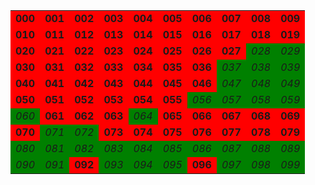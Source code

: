<table><tr>
<td bgcolor="red"><b>000</b></td>
<td bgcolor="red"><b>001</b></td>
<td bgcolor="red"><b>002</b></td>
<td bgcolor="red"><b>003</b></td>
<td bgcolor="red"><b>004</b></td>
<td bgcolor="red"><b>005</b></td>
<td bgcolor="red"><b>006</b></td>
<td bgcolor="red"><b>007</b></td>
<td bgcolor="red"><b>008</b></td>
<td bgcolor="red"><b>009</b></td>
</tr><tr>
<td bgcolor="red"><b>010</b></td>
<td bgcolor="red"><b>011</b></td>
<td bgcolor="red"><b>012</b></td>
<td bgcolor="red"><b>013</b></td>
<td bgcolor="red"><b>014</b></td>
<td bgcolor="red"><b>015</b></td>
<td bgcolor="red"><b>016</b></td>
<td bgcolor="red"><b>017</b></td>
<td bgcolor="red"><b>018</b></td>
<td bgcolor="red"><b>019</b></td>
</tr><tr>
<td bgcolor="red"><b>020</b></td>
<td bgcolor="red"><b>021</b></td>
<td bgcolor="red"><b>022</b></td>
<td bgcolor="red"><b>023</b></td>
<td bgcolor="red"><b>024</b></td>
<td bgcolor="red"><b>025</b></td>
<td bgcolor="red"><b>026</b></td>
<td bgcolor="red"><b>027</b></td>
<td bgcolor="green"><i>028</i></td>
<td bgcolor="green"><i>029</i></td>
</tr><tr>
<td bgcolor="red"><b>030</b></td>
<td bgcolor="red"><b>031</b></td>
<td bgcolor="red"><b>032</b></td>
<td bgcolor="red"><b>033</b></td>
<td bgcolor="red"><b>034</b></td>
<td bgcolor="red"><b>035</b></td>
<td bgcolor="red"><b>036</b></td>
<td bgcolor="green"><i>037</i></td>
<td bgcolor="green"><i>038</i></td>
<td bgcolor="green"><i>039</i></td>
</tr><tr>
<td bgcolor="red"><b>040</b></td>
<td bgcolor="red"><b>041</b></td>
<td bgcolor="red"><b>042</b></td>
<td bgcolor="red"><b>043</b></td>
<td bgcolor="red"><b>044</b></td>
<td bgcolor="red"><b>045</b></td>
<td bgcolor="red"><b>046</b></td>
<td bgcolor="green"><i>047</i></td>
<td bgcolor="green"><i>048</i></td>
<td bgcolor="green"><i>049</i></td>
</tr><tr>
<td bgcolor="red"><b>050</b></td>
<td bgcolor="red"><b>051</b></td>
<td bgcolor="red"><b>052</b></td>
<td bgcolor="red"><b>053</b></td>
<td bgcolor="red"><b>054</b></td>
<td bgcolor="red"><b>055</b></td>
<td bgcolor="green"><i>056</i></td>
<td bgcolor="green"><i>057</i></td>
<td bgcolor="green"><i>058</i></td>
<td bgcolor="green"><i>059</i></td>
</tr><tr>
<td bgcolor="green"><i>060</i></td>
<td bgcolor="red"><b>061</b></td>
<td bgcolor="red"><b>062</b></td>
<td bgcolor="red"><b>063</b></td>
<td bgcolor="green"><i>064</i></td>
<td bgcolor="red"><b>065</b></td>
<td bgcolor="red"><b>066</b></td>
<td bgcolor="red"><b>067</b></td>
<td bgcolor="red"><b>068</b></td>
<td bgcolor="red"><b>069</b></td>
</tr><tr>
<td bgcolor="red"><b>070</b></td>
<td bgcolor="green"><i>071</i></td>
<td bgcolor="green"><i>072</i></td>
<td bgcolor="red"><b>073</b></td>
<td bgcolor="red"><b>074</b></td>
<td bgcolor="red"><b>075</b></td>
<td bgcolor="red"><b>076</b></td>
<td bgcolor="red"><b>077</b></td>
<td bgcolor="red"><b>078</b></td>
<td bgcolor="red"><b>079</b></td>
</tr><tr>
<td bgcolor="green"><i>080</i></td>
<td bgcolor="green"><i>081</i></td>
<td bgcolor="green"><i>082</i></td>
<td bgcolor="green"><i>083</i></td>
<td bgcolor="green"><i>084</i></td>
<td bgcolor="green"><i>085</i></td>
<td bgcolor="green"><i>086</i></td>
<td bgcolor="green"><i>087</i></td>
<td bgcolor="green"><i>088</i></td>
<td bgcolor="green"><i>089</i></td>
</tr><tr>
<td bgcolor="green"><i>090</i></td>
<td bgcolor="green"><i>091</i></td>
<td bgcolor="red"><b>092</b></td>
<td bgcolor="green"><i>093</i></td>
<td bgcolor="green"><i>094</i></td>
<td bgcolor="green"><i>095</i></td>
<td bgcolor="red"><b>096</b></td>
<td bgcolor="green"><i>097</i></td>
<td bgcolor="green"><i>098</i></td>
<td bgcolor="green"><i>099</i></td>
</tr><tr>
</tr></table>
